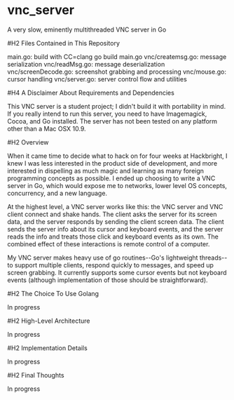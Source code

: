 vnc_server
==========

A very slow, eminently multithreaded VNC server in Go

#H2 Files Contained in This Repository

main.go: build with CC=clang go build main.go
vnc/createmsg.go: message serialization
vnc/readMsg.go: message deserialization
vnc/screenDecode.go: screenshot grabbing and processing
vnc/mouse.go: cursor handling
vnc/server.go: server control flow and utilities

#H4 A Disclaimer About Requirements and Dependencies

This VNC server is a student project; I didn't build it with portability in mind. If you really intend to run this server, you need to have Imagemagick, Cocoa, and Go installed. The server has not been tested on any platform other than a Mac OSX 10.9. 

#H2 Overview

When it came time to decide what to hack on for four weeks at Hackbright, I
knew I was less interested in the product side of development, and more
interested in dispelling as much magic and learning as many foreign
programming concepts as possible. I ended up choosing to write a VNC server in
Go, which would expose me to networks, lower level OS concepts, concurrency,
and a new language.

At the highest level, a VNC server works like this: the VNC server and VNC client connect and shake hands. The client asks the server for its screen data, and the server responds by sending the client screen data. The client sends the server info about its cursor and keyboard events, and the server reads the info and treats those click and keyboard events as its own. The combined effect of these interactions is remote control of a computer.

My VNC server makes heavy use of go routines--Go's lightweight threads--to support multiple clients, respond quickly to messages, and speed up screen grabbing. It currently supports some cursor events but not keyboard events (although implementation of those should be straightforward).

#H2 The Choice To Use Golang

In progress

#H2 High-Level Architecture 

In progress

#H2 Implementation Details

In progress

#H2 Final Thoughts

In progress